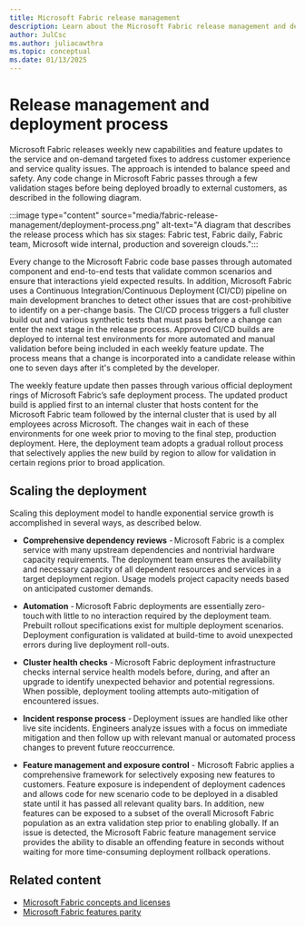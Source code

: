 ```yaml
---
title: Microsoft Fabric release management
description: Learn about the Microsoft Fabric release management and deployment process.
author: JulCsc
ms.author: juliacawthra
ms.topic: conceptual
ms.date: 01/13/2025
---
```


# Release management and deployment process

Microsoft Fabric releases weekly new capabilities and feature updates to the service and on-demand targeted fixes to address customer experience and service quality issues. The approach is intended to balance speed and safety. Any code change in Microsoft Fabric passes through a few validation stages before being deployed broadly to external customers, as described in the following diagram.

:::image type="content" source="media/fabric-release-management/deployment-process.png" alt-text="A diagram that describes the release process which has six stages: Fabric test, Fabric daily, Fabric team, Microsoft wide internal, production and sovereign clouds.":::

Every change to the Microsoft Fabric code base passes through automated component and end-to-end tests that validate common scenarios and ensure that interactions yield expected results. In addition, Microsoft Fabric uses a Continuous Integration/Continuous Deployment (CI/CD) pipeline on main development branches to detect other issues that are cost-prohibitive to identify on a per-change basis. The CI/CD process triggers a full cluster build out and various synthetic tests that must pass before a change can enter the next stage in the release process. Approved CI/CD builds are deployed to internal test environments for more automated and manual validation before being included in each weekly feature update. The process means that a change is incorporated into a candidate release within one to seven days after it's completed by the developer.

The weekly feature update then passes through various official deployment rings of Microsoft Fabric’s safe deployment process. The updated product build is applied first to an internal cluster that hosts content for the Microsoft Fabric team followed by the internal cluster that is used by all employees across Microsoft. The changes wait in each of these environments for one week prior to moving to the final step, production deployment. Here, the deployment team adopts a gradual rollout process that selectively applies the new build by region to allow for validation in certain regions prior to broad application.

## Scaling the deployment

Scaling this deployment model to handle exponential service growth is accomplished in several ways, as described below.

* **Comprehensive dependency reviews** - Microsoft Fabric is a complex service with many upstream dependencies and nontrivial hardware capacity requirements. The deployment team ensures the availability and necessary capacity of all dependent resources and services in a target deployment region. Usage models project capacity needs based on anticipated customer demands.

* **Automation** - Microsoft Fabric deployments are essentially zero-touch with little to no interaction required by the deployment team. Prebuilt rollout specifications exist for multiple deployment scenarios. Deployment configuration is validated at build-time to avoid unexpected errors during live deployment roll-outs.

* **Cluster health checks** - Microsoft Fabric deployment infrastructure checks internal service health models before, during, and after an upgrade to identify unexpected behavior and potential regressions. When possible, deployment tooling attempts auto-mitigation of encountered issues.

* **Incident response process** - Deployment issues are handled like other live site incidents. Engineers analyze issues with a focus on immediate mitigation and then follow up with relevant manual or automated process changes to prevent future reoccurrence.

* **Feature management and exposure control** - Microsoft Fabric applies a comprehensive framework for selectively exposing new features to customers. Feature exposure is independent of deployment cadences and allows code for new scenario code to be deployed in a disabled state until it has passed all relevant quality bars. In addition, new features can be exposed to a subset of the overall Microsoft Fabric population as an extra validation step prior to enabling globally. If an issue is detected, the Microsoft Fabric feature management service provides the ability to disable an offending feature in seconds without waiting for more time-consuming deployment rollback operations.

## Related content

* [Microsoft Fabric concepts and licenses](licenses.md)
* [Microsoft Fabric features parity](fabric-features.md)
